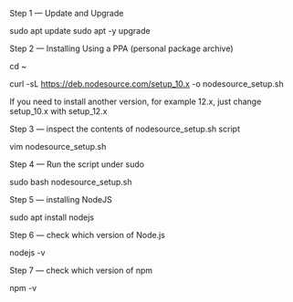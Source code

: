 
 Step 1 — Update and Upgrade

sudo apt update
sudo apt -y upgrade

 
Step 2 — Installing Using a PPA (personal package archive)

cd ~

curl -sL https://deb.nodesource.com/setup_10.x -o nodesource_setup.sh


If you need to install another version, for example 12.x, just change setup_10.x with setup_12.x



Step 3 — inspect the contents of nodesource_setup.sh script

vim nodesource_setup.sh

 
Step 4 — Run the script under sudo

sudo bash nodesource_setup.sh

 
Step 5 — installing NodeJS

sudo apt install nodejs

 
Step 6 — check which version of Node.js

nodejs -v

 
Step 7 — check which version of npm

npm -v

